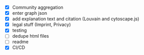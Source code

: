 - [x] Community aggregation
- [x] enter graph json
- [x] add explanation text and citation (Louvain and cytoscape.js)
- [x] legal stuff (Imprint, Privacy)
- [x] testing
- [ ] dedupe html files
- [ ] readme
- [x] CI/CD
